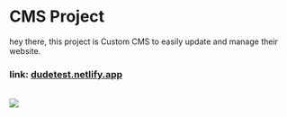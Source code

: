 # CMS Project
hey there,
this project is Custom CMS to easily update and manage their website.
<h3>link: <a href="https://dudetest.netlify.app/">dudetest.netlify.app</a></h3>

<br>
<img src="https://www.lokendra.co/Untitled.png">
